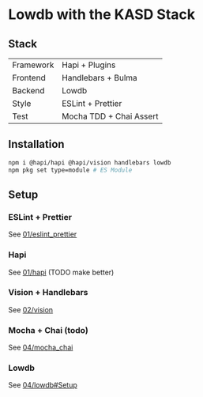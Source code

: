 # Lowdb with the KASD Stack

## Stack

|           |                         |
| --------- | ----------------------- |
| Framework | Hapi + Plugins          |
| Frontend  | Handlebars + Bulma      |
| Backend   | Lowdb                   |
| Style     | ESLint + Prettier       |
| Test      | Mocha TDD + Chai Assert |

## Installation

```sh
npm i @hapi/hapi @hapi/vision handlebars lowdb
npm pkg set type=module # ES Module
```

## Setup

### ESLint + Prettier

See [01/eslint_prettier](../../01/eslint_prettier/README.md)

### Hapi

See [01/hapi](../../01/hapi/README.md) (TODO make better)

### Vision + Handlebars

See [02/vision](../../02/vision/README.md)

### Mocha + Chai (todo)

See [04/mocha_chai](../../04/mocha_chai/README.md)

### Lowdb

See [04/lowdb#Setup](../../04/lowdb/README.md#setup)

